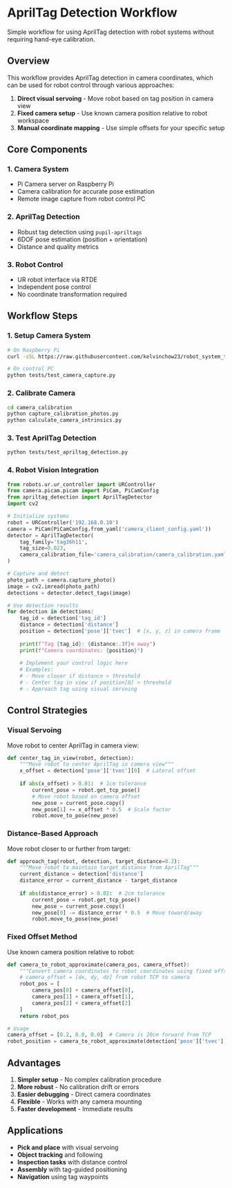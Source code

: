 # AprilTag Detection Workflow

Simple workflow for using AprilTag detection with robot systems without requiring hand-eye calibration.

## Overview

This workflow provides AprilTag detection in camera coordinates, which can be used for robot control through various approaches:

1. **Direct visual servoing** - Move robot based on tag position in camera view
2. **Fixed camera setup** - Use known camera position relative to robot workspace
3. **Manual coordinate mapping** - Use simple offsets for your specific setup

## Core Components

### 1. Camera System
- Pi Camera server on Raspberry Pi
- Camera calibration for accurate pose estimation
- Remote image capture from robot control PC

### 2. AprilTag Detection
- Robust tag detection using `pupil-apriltags`
- 6DOF pose estimation (position + orientation)
- Distance and quality metrics

### 3. Robot Control
- UR robot interface via RTDE
- Independent pose control
- No coordinate transformation required

## Workflow Steps

### 1. Setup Camera System

```bash
# On Raspberry Pi
curl -sSL https://raw.githubusercontent.com/kelvinchow23/robot_system_tools/master/pi_cam_server/install.sh | bash

# On control PC
python tests/test_camera_capture.py
```

### 2. Calibrate Camera

```bash
cd camera_calibration
python capture_calibration_photos.py
python calculate_camera_intrinsics.py
```

### 3. Test AprilTag Detection

```bash
python tests/test_apriltag_detection.py
```

### 4. Robot Vision Integration

```python
from robots.ur.ur_controller import URController
from camera.picam.picam import PiCam, PiCamConfig
from apriltag_detection import AprilTagDetector
import cv2

# Initialize systems
robot = URController('192.168.0.10')
camera = PiCam(PiCamConfig.from_yaml('camera_client_config.yaml'))
detector = AprilTagDetector(
    tag_family='tag36h11',
    tag_size=0.023,
    camera_calibration_file='camera_calibration/camera_calibration.yaml'
)

# Capture and detect
photo_path = camera.capture_photo()
image = cv2.imread(photo_path)
detections = detector.detect_tags(image)

# Use detection results
for detection in detections:
    tag_id = detection['tag_id']
    distance = detection['distance']
    position = detection['pose']['tvec']  # [x, y, z] in camera frame
    
    print(f"Tag {tag_id}: {distance:.3f}m away")
    print(f"Camera coordinates: {position}")
    
    # Implement your control logic here
    # Examples:
    # - Move closer if distance > threshold
    # - Center tag in view if position[0] > threshold
    # - Approach tag using visual servoing
```

## Control Strategies

### Visual Servoing
Move robot to center AprilTag in camera view:

```python
def center_tag_in_view(robot, detection):
    """Move robot to center AprilTag in camera view"""
    x_offset = detection['pose']['tvec'][0]  # Lateral offset
    
    if abs(x_offset) > 0.01:  # 1cm tolerance
        current_pose = robot.get_tcp_pose()
        # Move robot based on camera offset
        new_pose = current_pose.copy()
        new_pose[1] += x_offset * 0.5  # Scale factor
        robot.move_to_pose(new_pose)
```

### Distance-Based Approach
Move robot closer to or further from target:

```python
def approach_tag(robot, detection, target_distance=0.2):
    """Move robot to maintain target distance from AprilTag"""
    current_distance = detection['distance']
    distance_error = current_distance - target_distance
    
    if abs(distance_error) > 0.02:  # 2cm tolerance
        current_pose = robot.get_tcp_pose()
        new_pose = current_pose.copy()
        new_pose[0] -= distance_error * 0.5  # Move toward/away
        robot.move_to_pose(new_pose)
```

### Fixed Offset Method
Use known camera position relative to robot:

```python
def camera_to_robot_approximate(camera_pos, camera_offset):
    """Convert camera coordinates to robot coordinates using fixed offset"""
    # camera_offset = [dx, dy, dz] from robot TCP to camera
    robot_pos = [
        camera_pos[0] + camera_offset[0],
        camera_pos[1] + camera_offset[1], 
        camera_pos[2] + camera_offset[2]
    ]
    return robot_pos

# Usage
camera_offset = [0.2, 0.0, 0.0]  # Camera is 20cm forward from TCP
robot_position = camera_to_robot_approximate(detection['pose']['tvec'], camera_offset)
```

## Advantages

1. **Simpler setup** - No complex calibration procedure
2. **More robust** - No calibration drift or errors
3. **Easier debugging** - Direct camera coordinates
4. **Flexible** - Works with any camera mounting
5. **Faster development** - Immediate results

## Applications

- **Pick and place** with visual servoing
- **Object tracking** and following
- **Inspection tasks** with distance control
- **Assembly** with tag-guided positioning
- **Navigation** using tag waypoints